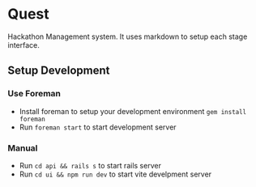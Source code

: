 # Quest
Hackathon Management system. It uses markdown to setup each stage interface.

## Setup Development
### Use Foreman
- Install foreman to setup your development environment `gem install foreman`
- Run `foreman start` to start development server

### Manual
- Run `cd api && rails s` to start rails server
- Run `cd ui && npm run dev` to start vite develpment server